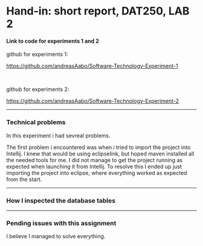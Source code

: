 <h1> Hand-in: short report, DAT250, LAB 2 </h1>

<h4> Link to code for experiments 1 and 2</h4>

github for experiments 1:

https://github.com/andreasAabo/Software-Technology-Experiment-1


<br>

github for experiments 2:

https://github.com/andreasAabo/Software-Technology-Experiment-2

---

<h3> Technical problems </h3>

In this experiment i had sevreal problems.

The first problem i encountered was when i tried to import the project into Intellij. I knew that would be using eclipselink, but hoped maven installed all the needed tools for me. I did not manage to get the project running as expected when launching it from Intellij. To resolve this I ended up just importing the project into eclipse, where everything worked as expected from the start.



---

<h3> How I inspected the database tables </h3>


---

<h3>  Pending issues with this assignment  </h3>

I believe I managed to solve everything.


